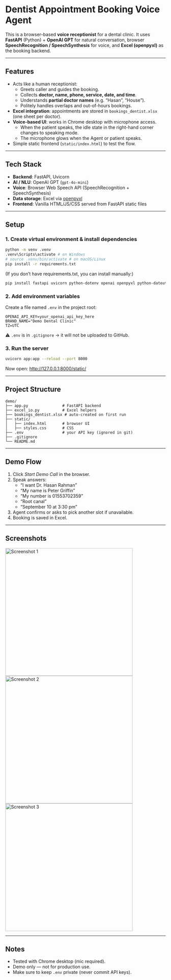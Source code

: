 # Dentist Appointment Booking Voice Agent
This is a browser-based **voice receptionist** for a dental clinic.
It uses **FastAPI** (Python) + **OpenAI GPT** for natural conversation, browser **SpeechRecognition / SpeechSynthesis** for voice, and **Excel (openpyxl)** as the booking backend.

---

## Features
- Acts like a human receptionist:
  - Greets caller and guides the booking.
  - Collects **doctor, name, phone, service, date, and time**.
  - Understands **partial doctor names** (e.g. “Hasan”, “House”).
  - Politely handles overlaps and out-of-hours bookings.
- **Excel integration**: appointments are stored in `bookings_dentist.xlsx` (one sheet per doctor).
- **Voice-based UI**: works in Chrome desktop with microphone access.
  - When the patient speaks, the idle state in the right-hand corner changes to speaking mode.
  - The microphone glows when the Agent or patient speaks.
- Simple static frontend (`static/index.html`) to test the flow.

---

## Tech Stack
- **Backend**: FastAPI, Uvicorn
- **AI / NLU**: OpenAI GPT (`gpt-4o-mini`)
- **Voice**: Browser Web Speech API (SpeechRecognition + SpeechSynthesis)
- **Data storage**: Excel via [openpyxl](https://openpyxl.readthedocs.io/)
- **Frontend**: Vanilla HTML/JS/CSS served from FastAPI static files

---

## Setup

### 1. Create virtual environment & install dependencies
```bash
python -m venv .venv
.venv\Scripts\activate # on Windows
# source .venv/bin/activate # on macOS/Linux
pip install -r requirements.txt
```

(If you don’t have requirements.txt, you can install manually:)
```bash
pip install fastapi uvicorn python-dotenv openai openpyxl python-dateutil
```

### 2. Add environment variables
Create a file named `.env` in the project root:
```
OPENAI_API_KEY=your_openai_api_key_here
BRAND_NAME="Demo Dental Clinic"
TZ=UTC
```
⚠️ `.env` is in `.gitignore` → it will not be uploaded to GitHub.

### 3. Run the server
```bash
uvicorn app:app --reload --port 8000
```
Now open: http://127.0.0.1:8000/static/

---

## Project Structure
```
demo/
├── app.py               # FastAPI backend
├── excel_io.py          # Excel helpers
├── bookings_dentist.xlsx # auto-created on first run
├── static/
│   ├── index.html       # browser UI
│   ├── styles.css       # CSS
├── .env                 # your API key (ignored in git)
├── .gitignore
└── README.md
```

---

## Demo Flow
1. Click *Start Demo Call* in the browser.
2. Speak answers:
   - “I want Dr. Hasan Rahman”
   - “My name is Peter Griffin”
   - “My number is 01553702359”
   - “Root canal”
   - “September 10 at 3:30 pm”
3. Agent confirms or asks to pick another slot if unavailable.
4. Booking is saved in Excel.

---

## Screenshots
<img src="https://github.com/user-attachments/assets/3adcee49-8a7f-405a-af0c-127790183713" alt="Screenshot 1" width="400">
  <img src="https://github.com/user-attachments/assets/feeba096-748d-4a08-908d-f2e5ae7ceae1" alt="Screenshot 2" width="400">
  <img src="https://github.com/user-attachments/assets/cf2555b5-39ce-4ef6-a217-785dfb6f6ac8" alt="Screenshot 3" width="400">

---

## Notes
- Tested with Chrome desktop (mic required).
- Demo only — not for production use.
- Make sure to keep `.env` private (never commit API keys).
